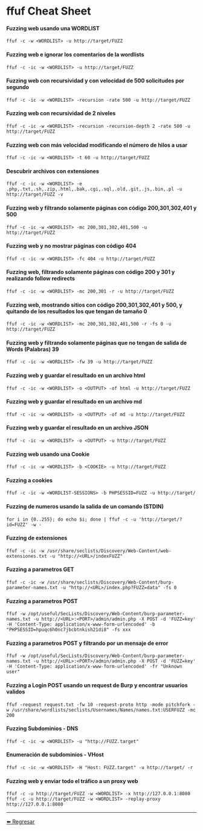 # ffuf Cheat Sheet

#### Fuzzing web usando una WORDLIST
```
ffuf -c -w <WORDLIST> -u http://target/FUZZ
```

#### Fuzzing web e ignorar los comentarios de la wordlists
```
ffuf -c -ic -w <WORDLIST> -u http://target/FUZZ
```

#### Fuzzing web con recursividad y con velocidad de 500 solicitudes por segundo
```
ffuf -c -ic -w <WORDLIST> -recursion -rate 500 -u http://target/FUZZ
```

#### Fuzzing web con recursividad de 2 niveles
```
ffuf -c -ic -w <WORDLIST> -recursion -recursion-depth 2 -rate 500 -u http://target/FUZZ
```

#### Fuzzing web con más velocidad modificando el número de hilos a usar
```
ffuf -c -ic -w <WORDLIST> -t 60 -u http://target/FUZZ
```

#### Descubrir archivos con extensiones
```
ffuf -c -ic -w <WORDLIST> -e .php,.txt,.sh,.zip,.html,.bak,.cgi,.sql,.old,.git,.js,.bin,.pl -u http://target/FUZZ -v
```

#### Fuzzing web y filtrando solamente páginas con código 200,301,302,401 y 500
```
ffuf -c -ic -w <WORDLIST> -mc 200,301,302,401,500 -u http://target/FUZZ
```

#### Fuzzing web y no mostrar páginas con código 404
```
ffuf -c -ic -w <WORDLIST> -fc 404 -u http://target/FUZZ
```

#### Fuzzing web, filtrando solamente páginas con código 200 y 301 y realizando follow redirects
```
ffuf -c -ic -w <WORDLIST> -mc 200,301 -r -u http://target/FUZZ
```

#### Fuzzing web, mostrando sitios con código 200,301,302,401 y 500, y quitando de los resultados los que tengan de tamaño 0
```
ffuf -c -ic -w <WORDLIST> -mc 200,301,302,401,500 -r -fs 0 -u http://target/FUZZ
```

#### Fuzzing web y filtrando solamente páginas que no tengan de salida de Words (Palabras) 39
```
ffuf -c -ic -w <WORDLIST> -fw 39 -u http://target/FUZZ
```

#### Fuzzing web y guardar el resultado en un archivo html
```
ffuf -c -ic -w <WORDLIST> -o <OUTPUT> -of html -u http://target/FUZZ
```

#### Fuzzing web y guardar el resultado en un archivo md
```
ffuf -c -ic -w <WORDLIST> -o <OUTPUT> -of md -u http://target/FUZZ
```

#### Fuzzing web y guardar el resultado en un archivo JSON
```
ffuf -c -ic -w <WORDLIST> -o <OUTPUT> -u http://target/FUZZ
```

#### Fuzzing web usando una Cookie
```
ffuf -c -ic -w <WORDLIST> -b <COOKIE> -u http://target/FUZZ
```

#### Fuzzing a cookies
```
ffuf -c -ic -w <WORDLIST-SESSIONS> -b PHPSESSID=FUZZ -u http://target/
```

#### Fuzzing de numeros usando la salida de un comando (STDIN)
```
for i in {0..255}; do echo $i; done | ffuf -c -u 'http://target/?id=FUZZ' -w -
```

#### Fuzzing de extensiones
```
ffuf -c -ic -w /usr/share/seclists/Discovery/Web-Content/web-extensiones.txt -u "http://<URL>/indexFUZZ"
```

#### Fuzzing a parametros GET
```
ffuf -c -ic -w /usr/share/seclists/Discovery/Web-Content/burp-parameter-names.txt -u "http://<URL>/index.php?FUZZ=data" -fs 0
```

#### Fuzzing a parametros POST
```
ffuf -w /opt/useful/SecLists/Discovery/Web-Content/burp-parameter-names.txt -u http://<URL>:<PORT>/admin/admin.php -X POST -d 'FUZZ=key' -H 'Content-Type: application/x-www-form-urlencoded' -b "PHPSESSID=hpuqc6h0nc7jbcbtnkish21di8" -fs xxx
```

#### Fuzzing a parametros POST y filtrando por un mensaje de error
```
ffuf -w /opt/useful/SecLists/Discovery/Web-Content/burp-parameter-names.txt -u http://<URL>:<PORT>/admin/admin.php -X POST -d 'FUZZ=key' -H 'Content-Type: application/x-www-form-urlencoded' -fr "Unknown user"
```

#### Fuzzing a Login POST usando un request de Burp y encontrar usuarios validos
```
ffuf -request request.txt -fw 10 -request-proto http -mode pitchfork -w /usr/share/wordlists/seclists/Usernames/Names/names.txt:USERFUZZ -mc 200
```

#### Fuzzing Subdominios - DNS
```
ffuf -c -ic -w <WORDLIST> -u "http://FUZZ.target"
```

#### Enumeración de subdominios - VHost
```
ffuf -c -ic -w <WORDLIST> -H "Host: FUZZ.target" -u http://target/ -r
```

#### Fuzzing web y enviar todo el tráfico a un proxy web
```
ffuf -c -u http://target/FUZZ -w <WORDLIST> -x http://127.0.0.1:8080
ffuf -c -u http://target/FUZZ -w <WORDLIST> -replay-proxy http://127.0.0.1:8080
```

---

[:arrow_left: Regresar](https://github.com/m4lal0/cheatsheets)